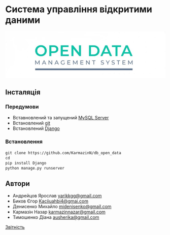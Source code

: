 # Система управління відкритими даними

![alt text](src/image/logo4.0.jpg "Open data management system")

## Інсталяція

### Передумови
- Вставновлений та запущений [MySQL Server](https://dev.mysql.com/downloads/installer/)
- Встановлений [git](https://git-scm.com/downloads)
- Встановлений [Django](https://www.djangoproject.com/)

### Встановлення
```
git clone https://github.com/KarmazinN/db_open_data
cd 
pip install Django
python manage.py runserver
```
## Автори
  - Андрейцов Ярослав  yarikkgg@gmail.com
  - Биков Єгор         Kaciiuahbi4@gmai.com
  - Денисенко Михайло  midenisenko@gmail.com
  - Кармазін Назар     karmazinnazar@gmail.com
  - Тимошенко Діана    ausherika@gmail.com



[Звітність](https://docs.google.com/spreadsheets/d/1ePb9OBB7ox0E5-GAh2r6ZU3j--PpAROCUfqzA17kL20/edit?usp=sharing)
